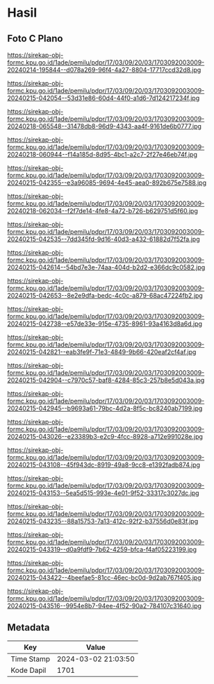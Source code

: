 # Hasil

## Foto C Plano

https://sirekap-obj-formc.kpu.go.id/1ade/pemilu/pdpr/17/03/09/20/03/1703092003009-20240214-195844--d078a269-96f4-4a27-8804-17717ccd32d8.jpg

https://sirekap-obj-formc.kpu.go.id/1ade/pemilu/pdpr/17/03/09/20/03/1703092003009-20240215-042054--53d31e86-60d4-44f0-a1d6-7d124217234f.jpg

https://sirekap-obj-formc.kpu.go.id/1ade/pemilu/pdpr/17/03/09/20/03/1703092003009-20240218-065548--31478db8-96d9-4343-aa4f-9161de6b0777.jpg

https://sirekap-obj-formc.kpu.go.id/1ade/pemilu/pdpr/17/03/09/20/03/1703092003009-20240218-060944--f14a185d-8d95-4bc1-a2c7-2f27e46eb74f.jpg

https://sirekap-obj-formc.kpu.go.id/1ade/pemilu/pdpr/17/03/09/20/03/1703092003009-20240215-042355--e3a96085-9694-4e45-aea0-892b675e7588.jpg

https://sirekap-obj-formc.kpu.go.id/1ade/pemilu/pdpr/17/03/09/20/03/1703092003009-20240218-062034--f2f7de14-4fe8-4a72-b726-b629751d5f60.jpg

https://sirekap-obj-formc.kpu.go.id/1ade/pemilu/pdpr/17/03/09/20/03/1703092003009-20240215-042535--7dd345fd-9d16-40d3-a432-61882d7f52fa.jpg

https://sirekap-obj-formc.kpu.go.id/1ade/pemilu/pdpr/17/03/09/20/03/1703092003009-20240215-042614--54bd7e3e-74aa-404d-b2d2-e366dc9c0582.jpg

https://sirekap-obj-formc.kpu.go.id/1ade/pemilu/pdpr/17/03/09/20/03/1703092003009-20240215-042653--8e2e9dfa-bedc-4c0c-a879-68ac47224fb2.jpg

https://sirekap-obj-formc.kpu.go.id/1ade/pemilu/pdpr/17/03/09/20/03/1703092003009-20240215-042738--e57de33e-915e-4735-8961-93a4163d8a6d.jpg

https://sirekap-obj-formc.kpu.go.id/1ade/pemilu/pdpr/17/03/09/20/03/1703092003009-20240215-042821--eab3fe9f-71e3-4849-9b66-420eaf2cf4af.jpg

https://sirekap-obj-formc.kpu.go.id/1ade/pemilu/pdpr/17/03/09/20/03/1703092003009-20240215-042904--c7970c57-baf8-4284-85c3-257b8e5d043a.jpg

https://sirekap-obj-formc.kpu.go.id/1ade/pemilu/pdpr/17/03/09/20/03/1703092003009-20240215-042945--b9693a61-79bc-4d2a-8f5c-bc8240ab7199.jpg

https://sirekap-obj-formc.kpu.go.id/1ade/pemilu/pdpr/17/03/09/20/03/1703092003009-20240215-043026--e23389b3-e2c9-4fcc-8928-a712e991028e.jpg

https://sirekap-obj-formc.kpu.go.id/1ade/pemilu/pdpr/17/03/09/20/03/1703092003009-20240215-043108--45f943dc-8919-49a8-9cc8-e1392fadb874.jpg

https://sirekap-obj-formc.kpu.go.id/1ade/pemilu/pdpr/17/03/09/20/03/1703092003009-20240215-043153--5ea5d515-993e-4e01-9f52-33317c3027dc.jpg

https://sirekap-obj-formc.kpu.go.id/1ade/pemilu/pdpr/17/03/09/20/03/1703092003009-20240215-043235--88a15753-7a13-412c-92f2-b37556d0e83f.jpg

https://sirekap-obj-formc.kpu.go.id/1ade/pemilu/pdpr/17/03/09/20/03/1703092003009-20240215-043319--d0a9fdf9-7b62-4259-bfca-f4af05223199.jpg

https://sirekap-obj-formc.kpu.go.id/1ade/pemilu/pdpr/17/03/09/20/03/1703092003009-20240215-043422--4beefae5-81cc-46ec-bc0d-9d2ab767f405.jpg

https://sirekap-obj-formc.kpu.go.id/1ade/pemilu/pdpr/17/03/09/20/03/1703092003009-20240215-043516--9954e8b7-94ee-4f52-90a2-784107c31640.jpg


## Metadata

| Key        | Value               |
| ---------- | ------------------- |
| Time Stamp | 2024-03-02 21:03:50 |
| Kode Dapil | 1701                |



